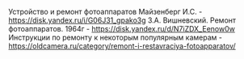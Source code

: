 Устройство и ремонт фотоаппаратов Майзенберг И.С. - https://disk.yandex.ru/i/G06J31_gpako3g
З.А. Вишневский. Ремонт фотоаппаратов. 1964г - https://disk.yandex.ru/d/N7iZDX_Eenow0w
Инструкции по ремонту к некоторым популярным камерам - https://oldcamera.ru/category/remont-i-restavraciya-fotoapparatov/

